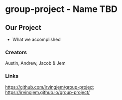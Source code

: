 # group-project - Name TBD

## Our Project
- What we accomplished

### Creators
Austin, Andrew, Jacob & Jem

### Links
https://github.com/irvingjem/group-project
https://irvingjem.github.io/group-project/
